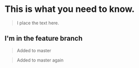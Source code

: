 # This is what you need to know.

> I place the text here.

## I'm in the feature branch

> Added to master

> Added to master again

